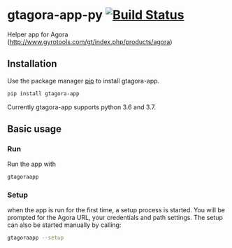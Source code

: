 # gtagora-app-py [![Build Status](https://travis-ci.org/gyrofx/gtagora-connector-py.svg?branch=master)](https://travis-ci.org/gyrofx/gtagora-connector-py)

Helper app for Agora (http://www.gyrotools.com/gt/index.php/products/agora)

## Installation

Use the package manager [pip](https://pip.pypa.io/en/stable/) to install gtagora-app.

```bash
pip install gtagora-app
```

Currently gtagora-app supports python 3.6 and 3.7.

## Basic usage

### Run
Run the app with
```bash
gtagoraapp
```

### Setup
when the app is run for the first time, a setup process is started. You will be prompted for the Agora URL, your 
credentials and path settings. 
The setup can also be started manually by calling:
```bash
gtagoraapp --setup
```

